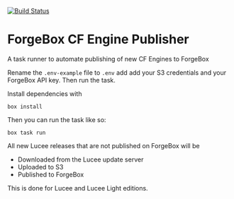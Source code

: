 [![Build Status](https://travis-ci.org/Ortus-Solutions/forgebox-cfengine-publisher.svg?branch=master)](https://travis-ci.org/Ortus-Solutions/forgebox-cfengine-publisher)

# ForgeBox CF Engine Publisher

A task runner to automate publishing of new CF Engines to ForgeBox

Rename the `.env-example` file to `.env` add add your S3 credentials and your ForgeBox API key.   Then run the task.

Install dependencies with
 
```
box install
```

Then you can run the task like so:

```
box task run
```

All new Lucee releases that are not published on ForgeBox will be
* Downloaded from the Lucee update server
* Uploaded to S3
* Published to ForgeBox

This is done for Lucee and Lucee Light editions.
